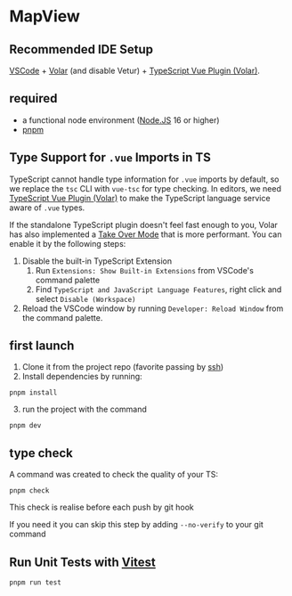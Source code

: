 # MapView

## Recommended IDE Setup

[VSCode](https://code.visualstudio.com/) + [Volar](https://marketplace.visualstudio.com/items?itemName=Vue.volar) (and disable Vetur) + [TypeScript Vue Plugin (Volar)](https://marketplace.visualstudio.com/items?itemName=Vue.vscode-typescript-vue-plugin).

## required

- a functional node environment ([Node.JS](https://nodejs.org/) 16 or higher)
- [pnpm](https://pnpm.io/installation)

## Type Support for `.vue` Imports in TS

TypeScript cannot handle type information for `.vue` imports by default, so we replace the `tsc` CLI with `vue-tsc` for type checking. In editors, we need [TypeScript Vue Plugin (Volar)](https://marketplace.visualstudio.com/items?itemName=Vue.vscode-typescript-vue-plugin) to make the TypeScript language service aware of `.vue` types.

If the standalone TypeScript plugin doesn't feel fast enough to you, Volar has also implemented a [Take Over Mode](https://github.com/johnsoncodehk/volar/discussions/471#discussioncomment-1361669) that is more performant. You can enable it by the following steps:

1. Disable the built-in TypeScript Extension
   1. Run `Extensions: Show Built-in Extensions` from VSCode's command palette
   2. Find `TypeScript and JavaScript Language Features`, right click and select `Disable (Workspace)`
2. Reload the VSCode window by running `Developer: Reload Window` from the command palette.

## first launch

1. Clone it from the project repo (favorite passing by [ssh](https://gitlab.com/-/profile/keys))
2. Install dependencies by running:

```
pnpm install
```

3. run the project with the command

```
pnpm dev
```

## type check

A command was created to check the quality of your TS:

```
pnpm check
```

This check is realise before each push by git hook

If you need it you can skip this step by adding `--no-verify` to your git command

## Run Unit Tests with [Vitest](https://vitest.dev/)

```sh
pnpm run test
```
